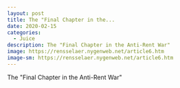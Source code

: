 ```yaml
---
layout: post
title: The "Final Chapter in the...
date: 2020-02-15
categories: 
  - Juice
description: The "Final Chapter in the Anti-Rent War"
image: https://rensselaer.nygenweb.net/article6.htm
image-sm: https://rensselaer.nygenweb.net/article6.htm
---
```

The "Final Chapter in the Anti-Rent War"